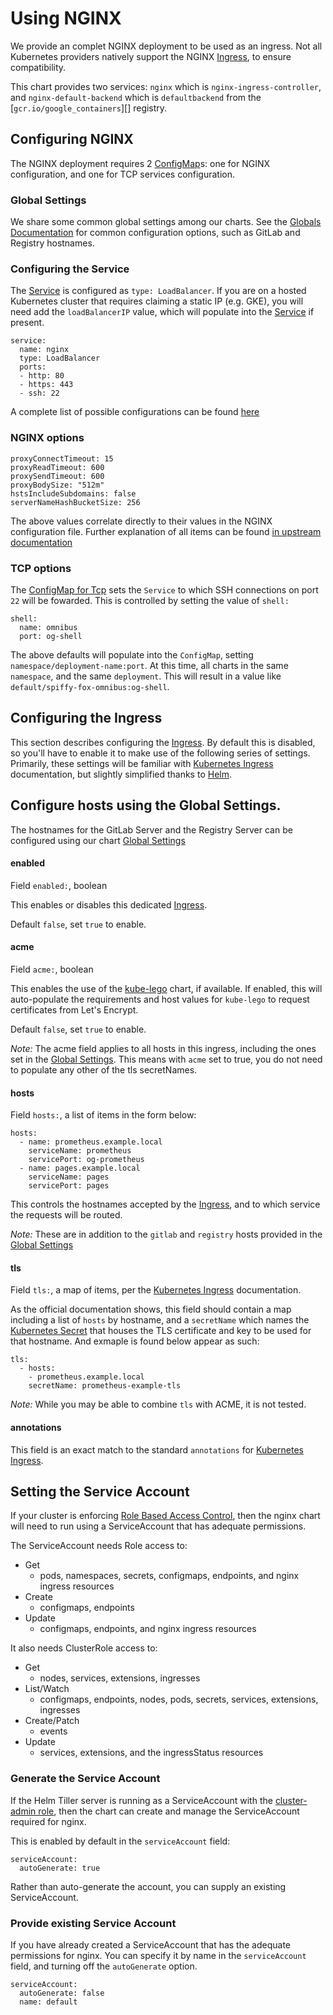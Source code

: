 # Using NGINX

We provide an complet NGINX deployment to be used as an ingress. Not all Kubernetes providers natively support the NGINX [Ingress][kubernetes-ingress], to ensure compatibility.

This chart provides two services: `nginx` which is `nginx-ingress-controller`,
and `nginx-default-backend` which is `defaultbackend` from the [`gcr.io/google_containers`][] registry.

## Configuring NGINX

The NGINX deployment requires 2 [ConfigMap][]s: one for NGINX configuration,
and one for TCP services configuration.

### Global Settings

We share some common global settings among our charts. See the [Globals Documentation][globals] for common configuration
options, such as GitLab and Registry hostnames.

### Configuring the Service

The [Service][] is configured as `type: LoadBalancer`. If you are on a hosted
Kubernetes cluster that requires claiming a static IP (e.g. GKE), you will need
add the `loadBalancerIP` value, which will populate into the [Service][] if present.

```
service:
  name: nginx
  type: LoadBalancer
  ports:
  - http: 80
  - https: 443
  - ssh: 22
```

A complete list of possible configurations can be found [here](./command-line-options.md)
### NGINX options

```
proxyConnectTimeout: 15
proxyReadTimeout: 600
proxySendTimeout: 600
proxyBodySize: "512m"
hstsIncludeSubdomains: false
serverNameHashBucketSize: 256
```

The above values correlate directly to their values in the NGINX configuration file.
Further explanation of all items can be found [in upstream documentation](https://github.com/nginxinc/kubernetes-ingress/tree/master/examples/customization)


### TCP options

The [ConfigMap for Tcp][ConfigMapTcp] sets the `Service` to which SSH connections
on port `22` will be fowarded. This is controlled by setting the value of `shell:`

```
shell:
  name: omnibus
  port: og-shell
```

The above defaults will populate into the `ConfigMap`, setting `namespace/deployment-name:port`.
At this time, all charts in the same `namespace`, and the same `deployment`.
This will result in a value like `default/spiffy-fox-omnibus:og-shell`.

## Configuring the Ingress

This section describes configuring the [Ingress][]. By default this is disabled, so you'll have to enable it to make use of the following series of settings. Primarily, these settings will be familiar with [Kubernetes Ingress][kubernetes-ingress] documentation, but slightly simplified thanks to [Helm][helm].

## Configure hosts using the Global Settings.

The hostnames for the GitLab Server and the Registry Server can be configured using our chart [Global Settings][globals]

#### enabled

Field `enabled:`, boolean

This enables or disables this dedicated [Ingress][].

Default `false`, set `true` to enable.

#### acme

Field `acme:`, boolean

This enables the use of the [kube-lego](../kube-lego/README.md) chart, if available. If enabled, this will auto-populate the requirements and host values for `kube-lego` to request certificates from Let's Encrypt.

Default `false`, set `true` to enable.

*Note:* The acme field applies to all hosts in this ingress, including the ones set in the [Global Settings][globals]. This
means with `acme` set to true, you do not need to populate any other of the tls secretNames.

#### hosts

Field `hosts:`, a list of items in the form below:
```
hosts:
  - name: prometheus.example.local
    serviceName: prometheus
    servicePort: og-prometheus
  - name: pages.example.local
    serviceName: pages
    servicePort: pages
```

This controls the hostnames accepted by the [Ingress][], and to which service
the requests will be routed.

*Note:* These are in addition to the `gitlab` and `registry` hosts provided in the [Global Settings][globals]

#### tls

Field `tls:`, a map of items, per the [Kubernetes Ingress][kubernetes-ingress] documentation.

As the official documentation shows, this field should contain a map including a
list of `hosts` by hostname, and a `secretName` which names the [Kubernetes Secret][kubernetes-secret]
that houses the TLS certificate and key to be used for that hostname. And exmaple
is found below appear as such:
```
tls:
  - hosts:
    - prometheus.example.local
    secretName: prometheus-example-tls
```

*Note:* While you may be able to combine `tls` with ACME, it is not tested.

#### annotations

This field is an exact match to the standard `annotations` for [Kubernetes Ingress][kubernetes-ingress].

## Setting the Service Account

If your cluster is enforcing [Role Based Access Control][RBAC], then the nginx chart will need to run using a ServiceAccount
that has adequate permissions.

The ServiceAccount needs Role access to:

- Get
  * pods, namespaces, secrets, configmaps, endpoints, and nginx ingress resources
- Create
  * configmaps, endpoints
- Update
  * configmaps, endpoints, and nginx ingress resources

It also needs ClusterRole access to:

- Get
  * nodes, services, extensions, ingresses
- List/Watch
  * configmaps, endpoints, nodes, pods, secrets, services, extensions, ingresses
- Create/Patch
  * events
- Update
  * services, extensions, and the ingressStatus resources

### Generate the Service Account

If the Helm Tiller server is running as a ServiceAccount with the [cluster-admin role](../../helm/README.md#preparing-for-helm-with-rbac),
then the chart can create and manage the ServiceAccount required for nginx.

This is enabled by default in the `serviceAccount` field:

```
serviceAccount:
  autoGenerate: true
```

Rather than auto-generate the account, you can supply an existing ServiceAccount.

### Provide existing Service Account

If you have already created a ServiceAccount that has the adequate permissions for nginx. You can specify it by name in
the `serviceAccount` field, and turning off the `autoGenerate` option.

```
serviceAccount:
  autoGenerate: false
  name: default
```

[Service]: ../../../charts/nginx/templates/service.yaml
[Deployment]: ../../../charts/nginx/templates/deployment.yaml
[ConfigMap]: ../../../charts/nginx/templates/configmap.yaml
[ConfigMapTcp]: ../../../charts/nginx/templates/configmap-tcp.yaml
[Ingress]: ../../../charts/nginx/templates/ingress.yaml
[values.yml]: ../../../charts/nginx/values.yml
[globals]: ../globals.md

[registry]: https://hub.docker.com/_/registry/
[kubernetes-ingress]: https://kubernetes.io/docs/concepts/services-networking/ingress/#tls
[kubernetes-secret]: https://kubernetes.io/docs/concepts/configuration/secret/
[helm]: https://helm.sh
[kubernetes-ingress-nginx-configuration]: https://github.com/kubernetes/ingress/blob/master/controllers/nginx/configuration.md
[RBAC]: https://kubernetes.io/docs/admin/authorization/rbac/

